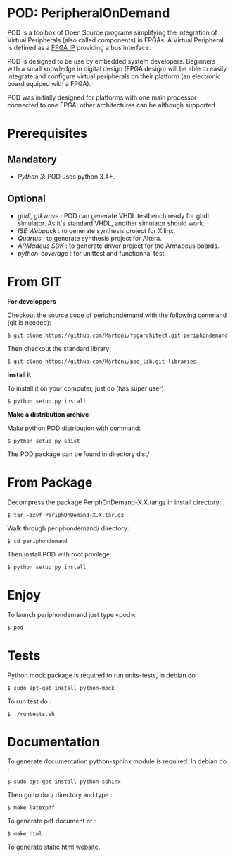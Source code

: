POD: PeripheralOnDemand
=======================

POD is a toolbox of Open Source programs simplifying the integration of Virtual
Peripherals (also called components) in FPGAs. A Virtual Peripheral is defined
as a [FPGA IP](http://en.wikipedia.org/wiki/IP_core) providing a bus interface.

POD is designed to be use by embedded system developers. Beginners with a small
knowledge in digital design (FPGA design) will be able to easily integrate and
configure virtual peripherals on their platform (an electronic board equiped
with a FPGA).

POD was initially designed for platforms with one main processor connected to
one FPGA, other architectures can be although supported. 

Prerequisites
=============

Mandatory
---------

* *Python 3*: POD uses python 3.4+.

Optional
--------

* *ghdl, gtkwave* : POD can generate VHDL testbench ready for ghdl simulator. As it's standard VHDL, another simulator should work.
* *ISE Webpack* : to generate synthesis project for Xilinx.
* *Quartus* : to generate synthesis project for Altera.
* *ARMadeus SDK* : to generate driver project for the Armadeus boards.
* *python-coverage* : for unittest and functionnal test.

From GIT
========

**For developpers**

Checkout the source code of periphondemand with the following command (git is needed):

``$ git clone https://github.com/Martoni/fpgarchitect.git periphondemand``

Then checkout the standard library:

``$ git clone https://github.com/Martoni/pod_lib.git libraries``

**Install it**

To install it on your computer, just do (has super user):

``$ python setup.py install``

**Make a distribution archive**

Make python POD distribution with command:

``$ python setup.py sdist``

The POD package can be found in directory dist/


From Package
============

Decompress the package PeriphOnDemand-X.X.tar.gz in install directory:

``$ tar -zxvf PeriphOnDemand-X.X.tar.gz``

Walk through periphondemand/ directory:

``$ cd periphondemand``

Then install POD with root privilege:

``$ python setup.py install``

Enjoy
=====

To launch periphondemand just type «pod»:

``$ pod``

Tests
=====

Python mock package is required to run units-tests, in debian do :

``$ sudo apt-get install python-mock``

To run test do :

``$ ./runtests.sh``

Documentation
=============

To generate documentation python-sphinx module is required.
In debian do :

``$ sudo apt-get install python-sphinx``

Then go to doc/ directory and type :

``$ make latexpdf``

To generate pdf document or :

``$ make html``

To generate static html website.

